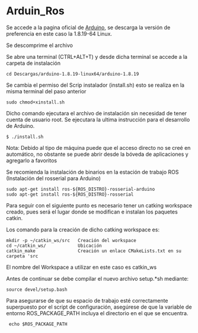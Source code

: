 # Arduin_Ros






Se accede a la pagina oficial de [Arduino](https://www.arduino.cc/en/software), se descarga la versión de preferencia en este caso la 1.8.19-64 Linux.

Se descomprime el archivo 

Se abre una terminal (CTRL+ALT+T) y desde dicha terminal se accede a la carpeta de instalación 

```
cd Descargas/arduino-1.8.19-linux64/arduino-1.8.19
```
Se cambia el permiso del Scrip instalador (install.sh) esto se realiza en la misma terminal del paso anterior 

```
sudo chmod+xinstall.sh
```
Dicho comando ejecutara el archivo de instalación sin necesidad de tener cuenta de usuario root.
Se ejecutara la ultima instrucción para el desarrollo de Arduino.

```
$ ./install.sh
```

Nota: Debido al tipo de máquina puede que el acceso directo no se creé en automático, no obstante se puede abrir desde la bóveda de aplicaciones y agregarlo a favoritos 

Se recomienda la instalación de binarios en la estación de trabajo ROS (Instalación del rosserial para Arduino) 

```
sudo apt-get install ros-${ROS_DISTRO}-rosserial-arduino
sudo apt-get install ros-${ROS_DISTRO}-rosserial
```

Para seguir con el siguiente punto es necesario tener un catking workspace creado, pues será el lugar donde se modifican e instalan los paquetes catkin.
 
Los comando para la creación de dicho catking workspace es:

```
mkdir -p ~/catkin_ws/src   Creación del workspace 
cd ~/catkin_ws/            Ubicación 
catkin_make                Creación un enlace CMakeLists.txt en su carpeta 'src
```

El nombre del Workspace a utilizar en este caso es catkin_ws

Antes de continuar se debe compilar el nuevo archivo setup.*sh mediante:

```
source devel/setup.bash
```

Para asegurarse de que su espacio de trabajo esté correctamente superpuesto por el script de configuración, asegúrese de que la variable de entorno ROS_PACKAGE_PATH incluya el directorio en el que se encuentra. 

```
 echo $ROS_PACKAGE_PATH
```





























